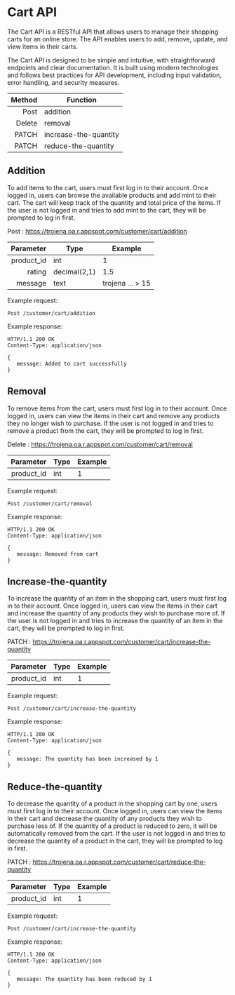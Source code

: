 # Cart API 

The Cart API is a RESTful API that allows users to manage their shopping carts for an online store. The API enables users to add, remove, update, and view items in their carts.

The Cart API is designed to be simple and intuitive, with straightforward endpoints and clear documentation. It is built using modern technologies and follows best practices for API development, including input validation, error handling, and security measures.

| Method | Function   |
|-------:|------------|
|   Post | addition |
| Delete | removal     |
|  PATCH | increase-the-quantity |
|  PATCH | reduce-the-quantity |

## Addition

To add items to the cart, users must first log in to their account. Once logged in, users can browse the available products and add mint to their cart. The cart will keep track of the quantity and total price of the items. If the user is not logged in and tries to add mint to the cart, they will be prompted to log in first.

Post :  https://trojena.oa.r.appspot.com/customer/cart/addition

|   Parameter | Type                  | Example          |
|------------:|-----------------------|------------------|
|  product_id | int              | 1                |
| rating | decimal(2,1)   | 1.5              |
|  message | text   | trojena ... > 15 |

Example request:
```
Post /customer/cart/addition
```
Example response:

```
HTTP/1.1 200 OK
Content-Type: application/json

{
   message: Added to cart successfully
}
```

## Removal

To remove items from the cart, users must first log in to their account. Once logged in, users can view the items in their cart and remove any products they no longer wish to purchase. If the user is not logged in and tries to remove a product from the cart, they will be prompted to log in first.

Delete :  https://trojena.oa.r.appspot.com/customer/cart/removal

|   Parameter | Type                  | Example |
|------------:|-----------------------|---------|
|  product_id | int              | 1       |

Example request:
```
Post /customer/cart/removal
```
Example response:

```
HTTP/1.1 200 OK
Content-Type: application/json

{
   message: Removed from cart
}
```

## Increase-the-quantity

To increase the quantity of an item in the shopping cart, users must first log in to their account. Once logged in, users can view the items in their cart and increase the quantity of any products they wish to purchase more of. If the user is not logged in and tries to increase the quantity of an item in the cart, they will be prompted to log in first.

PATCH :  https://trojena.oa.r.appspot.com/customer/cart/increase-the-quantity

|   Parameter | Type                   | Example |
|------------:|------------------------|---------|
|  product_id | int               | 1       |

Example request:
```
Post /customer/cart/increase-the-quantity
```
Example response:

```
HTTP/1.1 200 OK
Content-Type: application/json

{
   message: The quantity has been increased by 1
}
```

## Reduce-the-quantity
To decrease the quantity of a product in the shopping cart by one, users must first log in to their account. Once logged in, users can view the items in their cart and decrease the quantity of any products they wish to purchase less of. If the quantity of a product is reduced to zero, it will be automatically removed from the cart. If the user is not logged in and tries to decrease the quantity of a product in the cart, they will be prompted to log in first.

PATCH :  https://trojena.oa.r.appspot.com/customer/cart/reduce-the-quantity

|   Parameter | Type             | Example |
|------------:|------------------|---------|
|  product_id | int              | 1       |

Example request:
```
Post /customer/cart/increase-the-quantity
```
Example response:

```
HTTP/1.1 200 OK
Content-Type: application/json

{
   message: The quantity has been reduced by 1
}
```